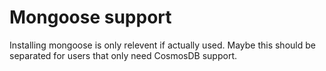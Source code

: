 # Mongoose support

Installing mongoose is only relevent if actually used.
Maybe this should be separated for users that only need CosmosDB support.
 